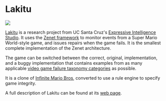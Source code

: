 Lakitu 
======
<img src="http://www.zenetproject.com/pages/_media/lakitu.png" />

[Lakitu](http://www.zenetproject.com/pages/lakitu) is a research project from UC Santa Cruz's [Expressive Intelligence Studio](http://eis-blog.ucsc.edu). It uses the [Zenet framework](http://www.zenetproject.com) to monitor events from a Super Mario World-style game, and issues repairs when the game fails. It is the smallest complete implementation of the Zenet architecture.

The game can be switched between the correct, original, implementation, and a buggy implementation that contains examples from as many applicable [video game failure taxonomy categories](http://www.zenetproject.com/pages/taxonomy) as possible.

It is a clone of [Infinite Mario Bros](http://www.mojang.com/notch/mario/), converted to use a rule engine to specify game integrity.

A full description of Lakitu can be found at its [web page](http://www.zenetproject.com/pages/lakitu).

